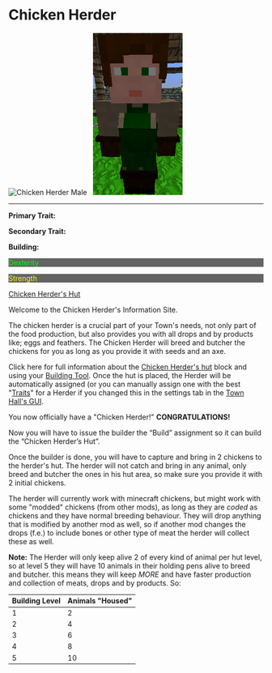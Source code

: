 # Chicken Herder

<div class="infobox box text-center">
<img src="../../assets/images/workers/herder_m.png" alt="Chicken Herder Male" />&nbsp;&nbsp;&nbsp;<img src="../../assets/images/workers/herder_f.png" alt="Chicken Herder Female" />
<hr />
  <div class="row section-text text-left">
    <div class="col">
      <p><strong>Primary Trait:</strong></p>
      <p><strong>Secondary Trait:</strong></p>
      <p><strong>Building:</strong></p>
    </div>
    <div class="col">
      <p style="background-color:rgb(100, 100, 100); color:rgb(0, 255, 0);">Dexterity</p>
      <p style="background-color:rgb(100, 100, 100); color:rgb(255, 255, 0);">Strength</p>
      <p><a href="../buildings/chickenherder">Chicken Herder's Hut</a></p>
    </div>
  </div>
</div>

Welcome to the Chicken Herder's Information Site.

The chicken herder is a crucial part of your Town's needs, not only part of the food production, but also provides you with all drops and by products like; eggs and feathers. The Chicken Herder will breed and butcher the chickens for you as long as you provide it with seeds and an axe.

Click here for full information about the [Chicken Herder's hut](../../source/buildings/chickenherder) block and using your [Building Tool](../../source/tutorials/building_tool). Once the hut is placed, the Herder will be automatically assigned (or you can manually assign one with the best  "[Traits](../../source/tutorials/worker_info)" for a Herder if you changed this in the settings tab in the [Town Hall's GUI](../../source/buildings/townhall).

You now officially have a "Chicken Herder!" **CONGRATULATIONS!**

Now you will have to issue the builder the “Build” assignment so it can build the “Chicken Herder’s Hut”.

Once the builder is done, you will have to capture and bring in 2 chickens to the herder's hut. The herder will not catch and bring in any animal, only breed and butcher the ones in his hut area, so make sure you provide it with 2 initial chickens.

The herder will currently work with minecraft chickens, but might work with some "modded" chickens (from other mods), as long as they are *coded* as chickens and they have normal breeding behaviour. They will drop anything that is modified by another mod as well, so if another mod changes the drops (f.e.) to include bones or other type of meat the herder will collect these as well.

**Note:** The Herder will only keep alive 2 of every kind of animal per hut level, so at level 5 they will have 10 animals in their holding pens alive to breed and butcher. this means they will keep *MORE* and have faster production and collection of meats, drops and by products. So:


| Building Level | Animals "Housed" |
| ----- | ----- |
| 1 | 2 |
| 2 | 4 |
| 3 | 6 |
| 4 | 8 |
| 5 | 10 |

<br>

